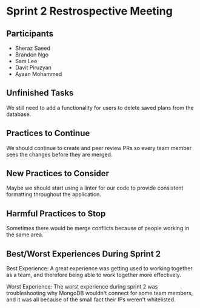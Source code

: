 # Sprint 2 Restrospective Meeting

## Participants
- Sheraz Saeed
- Brandon Ngo
- Sam Lee
- Davit Piruzyan
- Ayaan Mohammed

## Unfinished Tasks
We still need to add a functionality for users to delete saved plans from the database.

## Practices to Continue
We should continue to create and peer review PRs so every team member sees the changes before they are merged.

## New Practices to Consider
Maybe we should start using a linter for our code to provide consistent formatting throughout the application.

## Harmful Practices to Stop
Sometimes there would be merge conflicts because of people working in the same area.

## Best/Worst Experiences During Sprint 2
Best Experience: A great experience was getting used to working together as a team, and therefore being able to work together more effectively.

Worst Experience: The worst experience during sprint 2 was troubleshooting why MongoDB wouldn't connect for some team members, and it was all because of the small fact their IPs weren't whitelisted.
